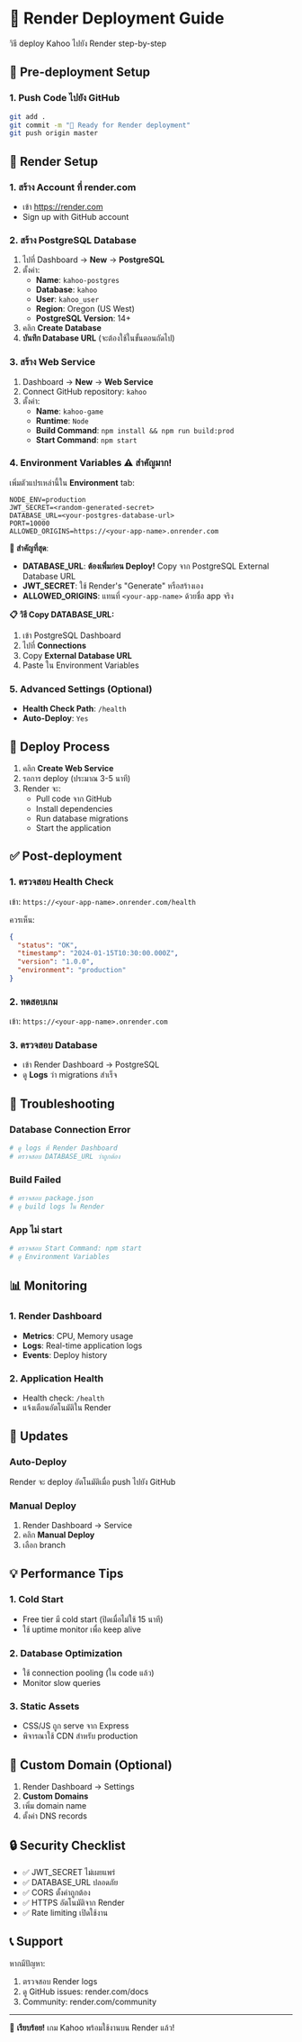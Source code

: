# 🚀 Render Deployment Guide

วิธี deploy Kahoo ไปยัง Render step-by-step

## 🔧 Pre-deployment Setup

### 1. Push Code ไปยัง GitHub
```bash
git add .
git commit -m "🚀 Ready for Render deployment"
git push origin master
```

## 🌟 Render Setup

### 1. สร้าง Account ที่ render.com
- เข้า https://render.com
- Sign up with GitHub account

### 2. สร้าง PostgreSQL Database
1. ไปที่ Dashboard → **New** → **PostgreSQL**
2. ตั้งค่า:
   - **Name**: `kahoo-postgres`
   - **Database**: `kahoo`
   - **User**: `kahoo_user`
   - **Region**: Oregon (US West)
   - **PostgreSQL Version**: 14+
3. คลิก **Create Database**
4. **บันทึก Database URL** (จะต้องใช้ในขั้นตอนถัดไป)

### 3. สร้าง Web Service
1. Dashboard → **New** → **Web Service**
2. Connect GitHub repository: `kahoo`
3. ตั้งค่า:
   - **Name**: `kahoo-game`
   - **Runtime**: `Node`
   - **Build Command**: `npm install && npm run build:prod`
   - **Start Command**: `npm start`

### 4. Environment Variables ⚠️ **สำคัญมาก!**
เพิ่มตัวแปรเหล่านี้ใน **Environment** tab:

```env
NODE_ENV=production
JWT_SECRET=<random-generated-secret>
DATABASE_URL=<your-postgres-database-url>
PORT=10000
ALLOWED_ORIGINS=https://<your-app-name>.onrender.com
```

**🚨 สำคัญที่สุด**: 
- **DATABASE_URL**: **ต้องเพิ่มก่อน Deploy!** Copy จาก PostgreSQL External Database URL
- **JWT_SECRET**: ใช้ Render's "Generate" หรือสร้างเอง
- **ALLOWED_ORIGINS**: แทนที่ `<your-app-name>` ด้วยชื่อ app จริง

**📋 วิธี Copy DATABASE_URL:**
1. เข้า PostgreSQL Dashboard
2. ไปที่ **Connections** 
3. Copy **External Database URL**
4. Paste ใน Environment Variables

### 5. Advanced Settings (Optional)
- **Health Check Path**: `/health`
- **Auto-Deploy**: `Yes`

## 🚀 Deploy Process

1. คลิก **Create Web Service**
2. รอการ deploy (ประมาณ 3-5 นาที)
3. Render จะ:
   - Pull code จาก GitHub
   - Install dependencies
   - Run database migrations
   - Start the application

## ✅ Post-deployment

### 1. ตรวจสอบ Health Check
เข้า: `https://<your-app-name>.onrender.com/health`

ควรเห็น:
```json
{
  "status": "OK",
  "timestamp": "2024-01-15T10:30:00.000Z",
  "version": "1.0.0",
  "environment": "production"
}
```

### 2. ทดสอบเกม
เข้า: `https://<your-app-name>.onrender.com`

### 3. ตรวจสอบ Database
- เข้า Render Dashboard → PostgreSQL
- ดู **Logs** ว่า migrations สำเร็จ

## 🐛 Troubleshooting

### Database Connection Error
```bash
# ดู logs ที่ Render Dashboard
# ตรวจสอบ DATABASE_URL ว่าถูกต้อง
```

### Build Failed
```bash
# ตรวจสอบ package.json
# ดู build logs ใน Render
```

### App ไม่ start
```bash
# ตรวจสอบ Start Command: npm start
# ดู Environment Variables
```

## 📊 Monitoring

### 1. Render Dashboard
- **Metrics**: CPU, Memory usage
- **Logs**: Real-time application logs
- **Events**: Deploy history

### 2. Application Health
- Health check: `/health`
- แจ้งเตือนอัตโนมัติใน Render

## 🔄 Updates

### Auto-Deploy
Render จะ deploy อัตโนมัติเมื่อ push ไปยัง GitHub

### Manual Deploy
1. Render Dashboard → Service
2. คลิก **Manual Deploy**
3. เลือก branch

## 💡 Performance Tips

### 1. Cold Start
- Free tier มี cold start (ปิดเมื่อไม่ใช้ 15 นาที)
- ใช้ uptime monitor เพื่อ keep alive

### 2. Database Optimization
- ใช้ connection pooling (ใน code แล้ว)
- Monitor slow queries

### 3. Static Assets
- CSS/JS ถูก serve จาก Express
- พิจารณาใช้ CDN สำหรับ production

## 🎯 Custom Domain (Optional)

1. Render Dashboard → Settings
2. **Custom Domains**
3. เพิ่ม domain name
4. ตั้งค่า DNS records

## 🔒 Security Checklist

- ✅ JWT_SECRET ไม่เผยแพร่
- ✅ DATABASE_URL ปลอดภัย
- ✅ CORS ตั้งค่าถูกต้อง
- ✅ HTTPS อัตโนมัติจาก Render
- ✅ Rate limiting เปิดใช้งาน

## 📞 Support

หากมีปัญหา:
1. ตรวจสอบ Render logs
2. ดู GitHub issues: render.com/docs
3. Community: render.com/community

---

🎉 **เรียบร้อย!** เกม Kahoo พร้อมใช้งานบน Render แล้ว!